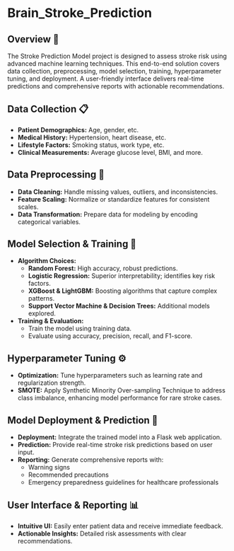 # Brain_Stroke_Prediction


## Overview 🚀
The Stroke Prediction Model project is designed to assess stroke risk using advanced machine learning techniques. This end-to-end solution covers data collection, preprocessing, model selection, training, hyperparameter tuning, and deployment. A user-friendly interface delivers real-time predictions and comprehensive reports with actionable recommendations.

## Data Collection 📋
- **Patient Demographics:** Age, gender, etc.
- **Medical History:** Hypertension, heart disease, etc.
- **Lifestyle Factors:** Smoking status, work type, etc.
- **Clinical Measurements:** Average glucose level, BMI, and more.

## Data Preprocessing 🧹
- **Data Cleaning:** Handle missing values, outliers, and inconsistencies.
- **Feature Scaling:** Normalize or standardize features for consistent scales.
- **Data Transformation:** Prepare data for modeling by encoding categorical variables.

## Model Selection & Training 🤖
- **Algorithm Choices:**
  - **Random Forest:** High accuracy, robust predictions.
  - **Logistic Regression:** Superior interpretability; identifies key risk factors.
  - **XGBoost & LightGBM:** Boosting algorithms that capture complex patterns.
  - **Support Vector Machine & Decision Trees:** Additional models explored.
- **Training & Evaluation:**
  - Train the model using training data.
  - Evaluate using accuracy, precision, recall, and F1-score.

## Hyperparameter Tuning ⚙️
- **Optimization:** Tune hyperparameters such as learning rate and regularization strength.
- **SMOTE:** Apply Synthetic Minority Over-sampling Technique to address class imbalance, enhancing model performance for rare stroke cases.

## Model Deployment & Prediction 🚀
- **Deployment:** Integrate the trained model into a Flask web application.
- **Prediction:** Provide real-time stroke risk predictions based on user input.
- **Reporting:** Generate comprehensive reports with:
  - Warning signs
  - Recommended precautions
  - Emergency preparedness guidelines for healthcare professionals

## User Interface & Reporting 📊
- **Intuitive UI:** Easily enter patient data and receive immediate feedback.
- **Actionable Insights:** Detailed risk assessments with clear recommendations.

